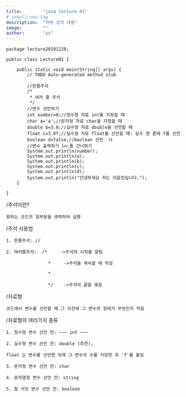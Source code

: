 ```yaml
---
title:        "java lecture 01"
# jekyll-seo-tag
description:  "자바 강의 내용"
image:        ""
author:       "ys"
---
```



~~~
package lecture20191228;

public class Lecture01 {

	public static void main(String[] args) {
		// TODO Auto-generated method stub

		//한줄주석
		/*
		 * 여러 줄 주석
		 */
		//변수 선언하기
		int number=0;//정수형 자료 int를 지정할 때
		char a='a';//문자형 자료 char을 지정할 때
		double b=3.0;//실수형 자료 double을 선언할 때
		float c=3.0f;//실수형 자료 float를 선언할 때: 실수 맨 끝에 f를 선언
		boolean d=false;//boolean 선언  시
		//변수 출력하기 ln:줄 건너뛰기
		System.out.println(number);
		System.out.println(a);
		System.out.println(b);
		System.out.println(c);
		System.out.println(d);
		System.out.println("안녕하세요 저는 이윤진입니다.");
	}

}

~~~
/주석이란?

    원하는 코드의 일부분을 생략하여 실행


/주석 사용법

    1. 한줄주석: // 

    2. 여러줄주석:  /*     ->주석의 시작을 알림

                    *     ->주석을 계속할 때 작성

                    *

                    */    ->주석의 끝을 맺음 

/자료형

    코드에서 변수를 선언할 때 그 이전에 그 변수의 형태가 무엇인지 적음

/자료형의 여러가지 종류

    1. 정수형 변수 선언 전: ~~~ int ~~~

    2. 실수형 변수 선언 전: double (추천),
    
    float 는 변수를 선언한 뒤에 그 변수의 수를 지정한 후 'f'를 붙임

    3. 문자형 변수 선언 전: char

    4. 문자열형 변수 선언 전: string

    5. 참 거짓 변수 선언 전: boolean    